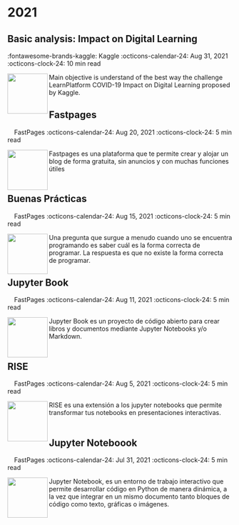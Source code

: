 # 2021

## Basic analysis: Impact on Digital Learning
:fontawesome-brands-kaggle: Kaggle
:octicons-calendar-24: Aug 31, 2021
:octicons-clock-24: 10 min read

[<img src="https://distance-educator.com/wp-content/uploads/Online_Learning.png"  width="90" height="90" align="left">](https://www.kaggle.com/code/faamds/basic-analysis-impact-on-digital-learning)
Main objective is understand of the best way the challenge LearnPlatform COVID-19 Impact on Digital Learning proposed by Kaggle.

## Fastpages
[<img src="https://raw.githubusercontent.com/fastai/fastpages/master/images/favicon.ico"  width="12" height="12" align="left">](https://fralfaro.github.io/ds_blog/jupyter/2021/08/20/fastpages.html)
FastPages
:octicons-calendar-24: Aug 20, 2021
:octicons-clock-24: 5 min read

[<img src="https://raw.githubusercontent.com/fralfaro/ds_blog/master/images/fastpages.png"  width="90" height="90" align="left">](https://medium.com/@fralfaro/qu%C3%A9-es-el-test-driven-development-7d45160a5a5a)
Fastpages es una plataforma que te permite crear y alojar un blog de forma gratuita, sin anuncios y con muchas funciones útiles
 <br>
 <br>

## Buenas Prácticas

[<img src="https://raw.githubusercontent.com/fastai/fastpages/master/images/favicon.ico"  width="12" height="12" align="left">](https://fralfaro.github.io/ds_blog/pep8/documentation/tdd/2021/08/31/buenas_practicas.html)
FastPages
:octicons-calendar-24: Aug 15, 2021
:octicons-clock-24: 5 min read

[<img src="https://raw.githubusercontent.com/fralfaro/ds_blog/master/images/python.png"  width="90" height="90" align="left">](https://fralfaro.github.io/ds_blog/python/2022/03/16/polars.html)
Una pregunta que surgue a menudo cuando uno se encuentra programando es saber cuál es la forma correcta de programar. La respuesta es que no existe la forma correcta de programar.


## Jupyter Book

[<img src="https://raw.githubusercontent.com/fastai/fastpages/master/images/favicon.ico"  width="12" height="12" align="left">](https://fralfaro.github.io/ds_blog/jupyter/2021/08/11/jb.html)
FastPages
:octicons-calendar-24: Aug 11, 2021
:octicons-clock-24: 5 min read

[<img src="https://raw.githubusercontent.com/fralfaro/ds_blog/master/images/jb.png"  width="90" height="90" align="left">](https://fralfaro.github.io/ds_blog/jupyter/2021/08/11/jb.html)
Jupyter Book es un proyecto de código abierto para crear libros y documentos mediante Jupyter Notebooks y/o Markdown.
 <br>
 <br>

## RISE
[<img src="https://raw.githubusercontent.com/fastai/fastpages/master/images/favicon.ico"  width="12" height="12" align="left">](https://fralfaro.github.io/ds_blog/jupyter/2021/08/05/rise.html)
FastPages
:octicons-calendar-24:  Aug 5, 2021
:octicons-clock-24:  5 min read

[<img src="https://raw.githubusercontent.com/fralfaro/ds_blog/master/images/rise.png"  width="90" height="90" align="left">](https://fralfaro.github.io/ds_blog/jupyter/2021/08/05/rise.html)
RISE es una extensión a los jupyter notebooks que permite transformar tus notebooks en presentaciones interactivas.
 <br>
 <br>

## Jupyter Noteboook
[<img src="https://raw.githubusercontent.com/fastai/fastpages/master/images/favicon.ico"  width="12" height="12" align="left">](https://fralfaro.github.io/ds_blog/jupyter/2021/07/31/jupyter.html)
FastPages
:octicons-calendar-24: Jul 31, 2021
:octicons-clock-24: 5 min read

[<img src="https://technology.amis.nl/wp-content/uploads/2020/11/image-27.png"  width="90" height="90" align="left">](https://fralfaro.github.io/ds_blog/jupyter/2021/07/31/jupyter.html)
Jupyter Notebook, es un entorno de trabajo interactivo que permite desarrollar código en Python de manera dinámica, a la vez que integrar en un mismo documento tanto bloques de código como texto, gráficas o imágenes.


